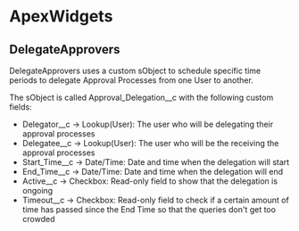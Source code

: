 # ApexWidgets
## DelegateApprovers
DelegateApprovers uses a custom sObject to schedule specific time periods to delegate Approval Processes from one User to another.

The sObject is called Approval_Delegation__c with the following custom fields:
  * Delegator__c -> Lookup(User): The user who will be delegating their approval processes
  * Delegatee__c -> Lookup(User): The user who will be the receiving the approval processes
  * Start_Time__c -> Date/Time: Date and time when the delegation will start
  * End_Time__c -> Date/Time: Date and time when the delegation will end
  * Active__c -> Checkbox: Read-only field to show that the delegation is ongoing
  * Timeout__c -> Checkbox: Read-only field to check if a certain amount of time has passed since the End Time so that the queries don't get too crowded
